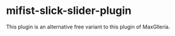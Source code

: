 # mifist-slick-slider-plugin
This plugin is an alternative free variant to this plugin of MaxGlleria.
